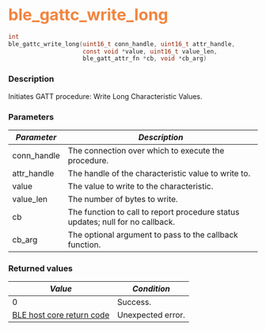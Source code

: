 ## <font color="#F2853F" style="font-size:24pt">ble\_gattc\_write\_long</font>

```c
int
ble_gattc_write_long(uint16_t conn_handle, uint16_t attr_handle,
                     const void *value, uint16_t value_len,
                     ble_gatt_attr_fn *cb, void *cb_arg)
```

### Description

Initiates GATT procedure: Write Long Characteristic Values. 

### Parameters

| *Parameter* | *Description* |
|-------------|---------------|
| conn\_handle | The connection over which to execute the procedure. |
| attr\_handle | The handle of the characteristic value to write to. |
| value | The value to write to the characteristic. |
| value\_len | The number of bytes to write. |
| cb | The function to call to report procedure status updates; null for no callback. |
| cb\_arg | The optional argument to pass to the callback function. |

### Returned values

| *Value* | *Condition* |
|---------|-------------|
| 0 | Success. |
| [BLE host core return code](../../ble_hs_return_codes/#return-codes-core) | Unexpected error. |
